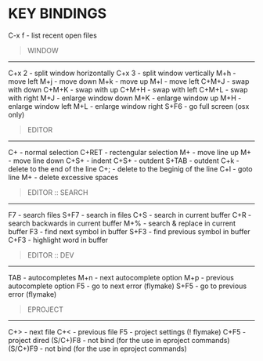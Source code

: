 KEY BINDINGS
============
C-x f - list recent open files


> WINDOW
--------
C+x 2 - split window horizontally
C+x 3 - split window vertically
M+h   - move left
M+j   - move down
M+k   - move up
M+l   - move left
C+M+J - swap with down 
C+M+K - swap with up
C+M+H - swap with left
C+M+L - swap with right
M+J   - enlarge window down 
M+K   - enlarge window up
M+H   - enlarge window left
M+L   - enlarge window right
S+F6  - go full screen (osx only)


> EDITOR
--------
C+<space>   - normal selection
C+RET       - rectengular selection
M+<up>      - move line up
M+<down>    - move line down
C+S+<right> - indent
C+S+<left>  - outdent
S+TAB       - outdent
C+k         - delete to the end of the line
C+;         - delete to the beginig of the line
C+l         - goto line
M+<space>   - delete excessive spaces


> EDITOR :: SEARCH
------------------
F7    - search files
S+F7  - search in files
C+S   - search in current buffer
C+R   - search backwards in current buffer
M+%   - search & replace in current buffer
F3    - find next symbol in buffer
S+F3  - find previous symbol in buffer
C+F3  - highlight word in buffer


> EDITOR :: DEV
---------------
TAB   - autocompletes
M+n   - next autocomplete option
M+p   - previous autocomplete option
F5    - go to next error (flymake)
S+F5  - go to previous error (flymake)


> EPROJECT
----------
C+>       - next file
C+<       - previous file
F5        - project settings (! flymake)
C+F5      - project dired
(S/C+)F8  - not bind (for the use in eproject commands)
(S/C+)F9  - not bind (for the use in eproject commands)
